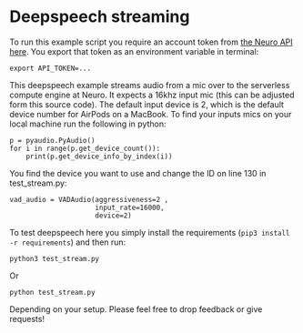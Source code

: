 # Deepspeech streaming

To run this example script you require an account token from [the Neuro API here](https://getneuro.ai). You export that token as an environment variable in terminal:

```export API_TOKEN=...```


This deepspeech example streams audio from a mic over to the serverless compute engine at Neuro. It expects a 16khz input mic (this can be adjusted form this source code). The default input device is 2, which is the default device number for AirPods on a MacBook. To find your inputs mics on your local machine run the following in python:

```import pyaudio
p = pyaudio.PyAudio()
for i in range(p.get_device_count()):
    print(p.get_device_info_by_index(i))
```

You find the device you want to use and change the ID on line 130 in test_stream.py:

```
vad_audio = VADAudio(aggressiveness=2 ,
                     input_rate=16000,
                     device=2)
```

To test deepspeech here you simply install the requirements (```pip3 install -r requirements```) and then run:

```python3 test_stream.py```

Or

```python test_stream.py```

Depending on your setup. Please feel free to drop feedback or give requests!

